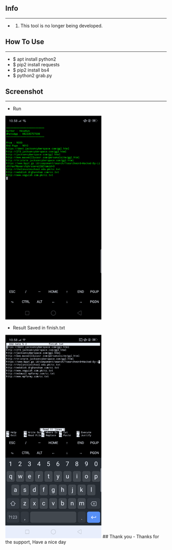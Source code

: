 ## Info
***
- 1. This tool is no longer being developed.
## How To Use
***
- $ apt install python2
- $ pip2 install requests
- $ pip2 install bs4
- $ python2 grab.py
## Screenshot
***
- Run
<img src="run.png" width=300>

- Result Saved in finish.txt
<img src="finish.png" width=300>
## Thank you
- Thanks for the support, Have a nice day
